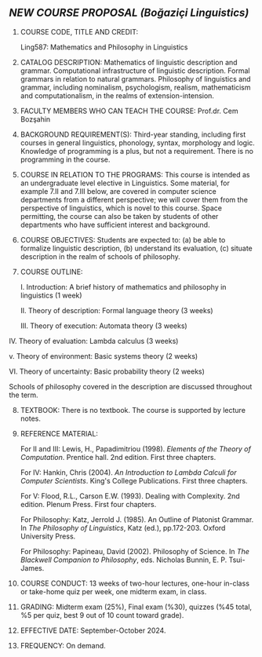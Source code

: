 ## *NEW COURSE PROPOSAL (Boğaziçi Linguistics)*

1.  COURSE CODE, TITLE AND CREDIT:

    Ling587: Mathematics and Philosophy in Linguistics

2.  CATALOG DESCRIPTION: Mathematics of linguistic description and
    grammar. Computational infrastructure of linguistic description.
    Formal grammars in relation to natural grammars. Philosophy of
    linguistics and grammar, including nominalism, psychologism,
    realism, mathematicism and computationalism, in the realms of
    extension-intension.

3.  FACULTY MEMBERS WHO CAN TEACH THE COURSE: Prof.dr. Cem Bozşahin

4.  BACKGROUND REQUIREMENT(S): Third-year standing, including first
    courses in general linguistics, phonology, syntax, morphology and
    logic. Knowledge of programming is a plus, but not a requirement.
    There is no programming in the course.

5.  COURSE IN RELATION TO THE PROGRAMS: This course is intended as an
    undergraduate level elective in Linguistics. Some material, for
    example 7.II and 7.III below, are covered in computer science
    departments from a different perspective; we will cover them from
    the perspective of linguistics, which is novel to this course. Space
    permitting, the course can also be taken by students of other
    departments who have sufficient interest and background.

6.  COURSE OBJECTIVES: Students are expected to: (a) be able to
    formalize linguistic description, (b) understand its evaluation, (c)
    situate description in the realm of schools of philosophy.

7.  COURSE OUTLINE:

    I. Introduction: A brief history of mathematics and philosophy in
    linguistics (1 week)

    II\. Theory of description: Formal language theory (3 weeks)

    III\. Theory of execution: Automata theory (3 weeks)

IV\. Theory of evaluation: Lambda calculus (3 weeks)

v\. Theory of environment: Basic systems theory (2 weeks)

VI\. Theory of uncertainty: Basic probability theory (2 weeks)

Schools of philosophy covered in the description are discussed
throughout the term.

8.  TEXTBOOK: There is no textbook. The course is supported by lecture
    notes.

9.  REFERENCE MATERIAL:

    For II and III: Lewis, H., Papadimitriou (1998). *Elements of the
    Theory of Computation*. Prentice hall. 2nd edition. First three
    chapters.

    For IV: Hankin, Chris (2004). *An Introduction to Lambda Calculi for
    Computer Scientists*. King\'s College Publications. First three
    chapters.

    For V: Flood, R.L., Carson E.W. (1993). Dealing with Complexity. 2nd
    edition. Plenum Press. First four chapters.

    For Philosophy: Katz, Jerrold J. (1985). An Outline of Platonist
    Grammar. In *The Philosophy of Linguistics*, Katz (ed.), pp.172-203.
    Oxford University Press.

    For Philosophy: Papineau, David (2002). Philosophy of Science. In
    *The Blackwell Companion to Philosophy*, eds. Nicholas Bunnin, E. P.
    Tsui-James.

10. COURSE CONDUCT: 13 weeks of two-hour lectures, one-hour in-class or
    take-home quiz per week, one midterm exam, in class.

11. GRADING: Midterm exam (25%), Final exam (%30), quizzes (%45 total,
    %5 per quiz, best 9 out of 10 count toward grade).

12. EFFECTIVE DATE: September-October 2024.

13. FREQUENCY: On demand.

